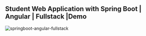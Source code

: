 ## Student Web Application with Spring Boot | Angular | Fullstack |Demo 

![springboot-angular-fullstack](https://user-images.githubusercontent.com/86077654/139096334-63604ce8-d672-434e-bbca-014dd1f22b8f.png)
